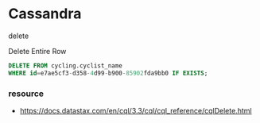 # Cassandra

delete

Delete Entire Row 
```sql
DELETE FROM cycling.cyclist_name 
WHERE id=e7ae5cf3-d358-4d99-b900-85902fda9bb0 IF EXISTS;

```


### resource

- https://docs.datastax.com/en/cql/3.3/cql/cql_reference/cqlDelete.html